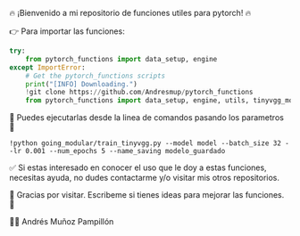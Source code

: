 🔥 ¡Bienvenido a mi repositorio de funciones utiles para pytorch! 🔥

👉 Para importar las funciones:

```python
try:
    from pytorch_functions import data_setup, engine
except ImportError:
    # Get the pytorch_functions scripts
    print("[INFO] Downloading.")
    !git clone https://github.com/Andresmup/pytorch_functions
    from pytorch_functions import data_setup, engine, utils, tinyvgg_model_builder, train_tinyvgg
```

🐍 Puedes ejecutarlas desde la linea de comandos pasando los parametros 🐍
```
!python going_modular/train_tinyvgg.py --model model --batch_size 32 --lr 0.001 --num_epochs 5 --name_saving modelo_guardado
```

✅ Si estas interesado en conocer el uso que le doy a estas funciones, necesitas ayuda, no dudes contactarme y/o visitar mis otros repositorios. 

💬 Gracias por visitar. Escribeme si tienes ideas para mejorar las funciones. 💬

👨‍💻 Andrés Muñoz Pampillón 
